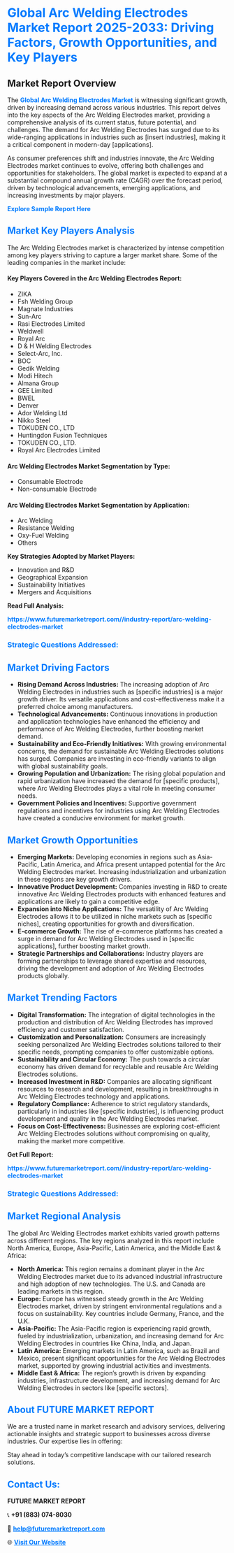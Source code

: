 <h1 style="color: #007BFF;">Global Arc Welding Electrodes Market Report 2025-2033: Driving Factors, Growth Opportunities, and Key Players</h1>

<section id="overview">
<h2>Market Report Overview</h2>
<p>The <a href="https://www.futuremarketreport.com//industry-report/arc-welding-electrodes-market" style="color: #007BFF; text-decoration: none;"><strong>Global Arc Welding Electrodes Market</strong></a> is witnessing significant growth, driven by increasing demand across various industries. This report delves into the key aspects of the Arc Welding Electrodes market, providing a comprehensive analysis of its current status, future potential, and challenges. The demand for Arc Welding Electrodes has surged due to its wide-ranging applications in industries such as [insert industries], making it a critical component in modern-day [applications].</p>
<p>As consumer preferences shift and industries innovate, the Arc Welding Electrodes market continues to evolve, offering both challenges and opportunities for stakeholders. The global market is expected to expand at a substantial compound annual growth rate (CAGR) over the forecast period, driven by technological advancements, emerging applications, and increasing investments by major players.</p>
</section>

<section id="overview">
<p><a href="https://www.futuremarketreport.com//request-sample/reportId=87009" style="color: #007BFF; text-decoration: none;"><strong>Explore Sample Report Here</strong></a></p>
</section>

<section id="key-players">
<h2 style="color: #007BFF;">Market Key Players Analysis</h2>
<p>The Arc Welding Electrodes market is characterized by intense competition among key players striving to capture a larger market share. Some of the leading companies in the market include:</p>
<h4>Key Players Covered in the Arc Welding Electrodes Report:</h4>
<ul><li>ZIKA</li><li>Fsh Welding Group</li><li>Magnate Industries</li><li>Sun-Arc</li><li>Rasi Electrodes Limited</li><li>Weldwell</li><li>Royal Arc</li><li>D &amp; H Welding Electrodes</li><li>Select-Arc, Inc.</li><li>BOC</li><li>Gedik Welding</li><li>Modi Hitech</li><li>Almana Group</li><li>GEE Limited</li><li>BWEL</li><li>Denver</li><li>Ador Welding Ltd</li><li>Nikko Steel</li><li>TOKUDEN CO., LTD</li><li>Huntingdon Fusion Techniques</li><li>TOKUDEN CO., LTD.</li><li>Royal Arc Electrodes Limited</li></ul>
<h4>Arc Welding Electrodes Market Segmentation by Type:</h4>
<ul><li>Consumable Electrode</li><li>Non-consumable Electrode</li></ul>

<h4>Arc Welding Electrodes Market Segmentation by Application:</h4>
<ul><li>Arc Welding</li><li>Resistance Welding</li><li>Oxy-Fuel Welding</li><li>Others</li></ul>
<p><strong>Key Strategies Adopted by Market Players:</strong></p>
<ul>
<li>Innovation and R&D</li>
<li>Geographical Expansion</li>
<li>Sustainability Initiatives</li>
<li>Mergers and Acquisitions</li>
</ul>
</section>

<section>
<p><strong>Read Full Analysis: </strong></p><a href="https://www.futuremarketreport.com//industry-report/arc-welding-electrodes-market" style="color: #007BFF; text-decoration: none;"><strong>https://www.futuremarketreport.com//industry-report/arc-welding-electrodes-market</strong></a>
<h3 style="color: #007BFF;">Strategic Questions Addressed:</h3>
</section>

<section id="driving-factors">
<h2 style="color: #007BFF;">Market Driving Factors</h2>
<ul>
<li><strong>Rising Demand Across Industries:</strong> The increasing adoption of Arc Welding Electrodes in industries such as [specific industries] is a major growth driver. Its versatile applications and cost-effectiveness make it a preferred choice among manufacturers.</li>
<li><strong>Technological Advancements:</strong> Continuous innovations in production and application technologies have enhanced the efficiency and performance of Arc Welding Electrodes, further boosting market demand.</li>
<li><strong>Sustainability and Eco-Friendly Initiatives:</strong> With growing environmental concerns, the demand for sustainable Arc Welding Electrodes solutions has surged. Companies are investing in eco-friendly variants to align with global sustainability goals.</li>
<li><strong>Growing Population and Urbanization:</strong> The rising global population and rapid urbanization have increased the demand for [specific products], where Arc Welding Electrodes plays a vital role in meeting consumer needs.</li>
<li><strong>Government Policies and Incentives:</strong> Supportive government regulations and incentives for industries using Arc Welding Electrodes have created a conducive environment for market growth.</li>
</ul>
</section>

<section id="growth-opportunities">
<h2 style="color: #007BFF;">Market Growth Opportunities</h2>
<ul>
<li><strong>Emerging Markets:</strong> Developing economies in regions such as Asia-Pacific, Latin America, and Africa present untapped potential for the Arc Welding Electrodes market. Increasing industrialization and urbanization in these regions are key growth drivers.</li>
<li><strong>Innovative Product Development:</strong> Companies investing in R&D to create innovative Arc Welding Electrodes products with enhanced features and applications are likely to gain a competitive edge.</li>
<li><strong>Expansion into Niche Applications:</strong> The versatility of Arc Welding Electrodes allows it to be utilized in niche markets such as [specific niches], creating opportunities for growth and diversification.</li>
<li><strong>E-commerce Growth:</strong> The rise of e-commerce platforms has created a surge in demand for Arc Welding Electrodes used in [specific applications], further boosting market growth.</li>
<li><strong>Strategic Partnerships and Collaborations:</strong> Industry players are forming partnerships to leverage shared expertise and resources, driving the development and adoption of Arc Welding Electrodes products globally.</li>
</ul>
</section>

<section id="trending-factors">
<h2 style="color: #007BFF;">Market Trending Factors</h2>
<ul>
<li><strong>Digital Transformation:</strong> The integration of digital technologies in the production and distribution of Arc Welding Electrodes has improved efficiency and customer satisfaction.</li>
<li><strong>Customization and Personalization:</strong> Consumers are increasingly seeking personalized Arc Welding Electrodes solutions tailored to their specific needs, prompting companies to offer customizable options.</li>
<li><strong>Sustainability and Circular Economy:</strong> The push towards a circular economy has driven demand for recyclable and reusable Arc Welding Electrodes solutions.</li>
<li><strong>Increased Investment in R&D:</strong> Companies are allocating significant resources to research and development, resulting in breakthroughs in Arc Welding Electrodes technology and applications.</li>
<li><strong>Regulatory Compliance:</strong> Adherence to strict regulatory standards, particularly in industries like [specific industries], is influencing product development and quality in the Arc Welding Electrodes market.</li>
<li><strong>Focus on Cost-Effectiveness:</strong> Businesses are exploring cost-efficient Arc Welding Electrodes solutions without compromising on quality, making the market more competitive.</li>
</ul>
</section>

<section>
<p><strong>Get Full Report: </strong></p><a href="https://www.futuremarketreport.com//industry-report/arc-welding-electrodes-market" style="color: #007BFF; text-decoration: none;"><strong>https://www.futuremarketreport.com//industry-report/arc-welding-electrodes-market</strong></a>
<h3 style="color: #007BFF;">Strategic Questions Addressed:</h3>
</section>


<section id="regional-analysis">
<h2 style="color: #007BFF;">Market Regional Analysis</h2>
<p>The global Arc Welding Electrodes market exhibits varied growth patterns across different regions. The key regions analyzed in this report include North America, Europe, Asia-Pacific, Latin America, and the Middle East & Africa:</p>
<ul>
<li><strong>North America:</strong> This region remains a dominant player in the Arc Welding Electrodes market due to its advanced industrial infrastructure and high adoption of new technologies. The U.S. and Canada are leading markets in this region.</li>
<li><strong>Europe:</strong> Europe has witnessed steady growth in the Arc Welding Electrodes market, driven by stringent environmental regulations and a focus on sustainability. Key countries include Germany, France, and the U.K.</li>
<li><strong>Asia-Pacific:</strong> The Asia-Pacific region is experiencing rapid growth, fueled by industrialization, urbanization, and increasing demand for Arc Welding Electrodes in countries like China, India, and Japan.</li>
<li><strong>Latin America:</strong> Emerging markets in Latin America, such as Brazil and Mexico, present significant opportunities for the Arc Welding Electrodes market, supported by growing industrial activities and investments.</li>
<li><strong>Middle East & Africa:</strong> The region’s growth is driven by expanding industries, infrastructure development, and increasing demand for Arc Welding Electrodes in sectors like [specific sectors].</li>
</ul>
</section>

<footer>
<h2 style="color: #007BFF;">About FUTURE MARKET REPORT</h2>
<p>We are a trusted name in market research and advisory services, delivering actionable insights and strategic support to businesses across diverse industries. Our expertise lies in offering:</p>

<p>Stay ahead in today’s competitive landscape with our tailored research solutions.</p>

<h2 style="color: #007BFF;">Contact Us:</h2>
<p><strong>FUTURE MARKET REPORT</strong></p>
<p>📞 <strong>+91 (883) 074-8030</strong></p>
<p>📧 <strong><a href="mailto:help@futuremarketreport.com" style="color: #007BFF;">help@futuremarketreport.com</a></strong></p>
<p>🌐 <strong><a href="https://www.futuremarketreport.com/" style="color: #007BFF;">Visit Our Website</a></strong></p>
</footer>